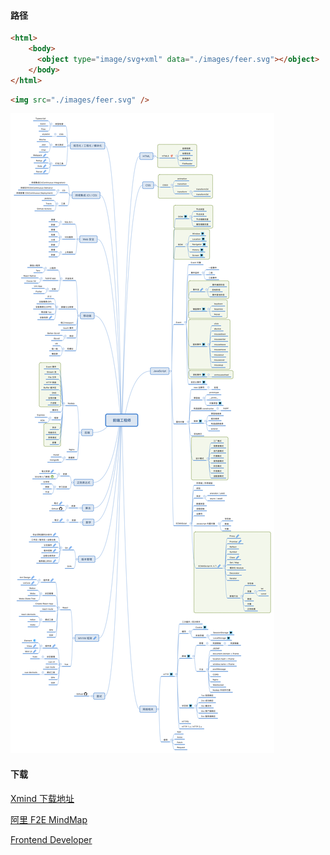 #### 路径

```html
<html>
    <body>
      <object type="image/svg+xml" data="./images/feer.svg"></object> 
    </body>
</html>
```

```html
<img src="./images/feer.svg" />
```



![feer.png](./images/feer.png)

#### 下载

[Xmind 下载地址](https://github.com/Rain120/study-notes/raw/master/docs/knowledge-map/%E9%AB%98%E7%BA%A7%E5%89%8D%E7%AB%AF%E5%B7%A5%E7%A8%8B%E5%B8%88.xmind)

[阿里 F2E MindMap](https://f2e.tech/mindmap)

[Frontend Developer](https://roadmap.sh/frontend)

